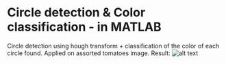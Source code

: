 # Circle detection & Color classification - in MATLAB
Circle detection using hough transform + classification of the color of each circle found.
Applied on assorted tomatoes image.
Result:
![alt text](https://raw.githubusercontent.com/zionahar/Circle-detection-and-Classification-MATLAB/branch/path/to/Result.jpg)
